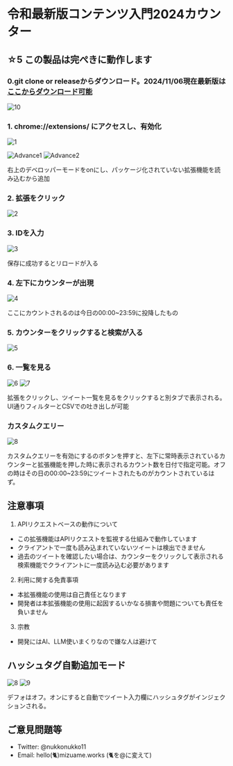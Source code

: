 # 令和最新版コンテンツ入門2024カウンター

## ☆5 この製品は完ぺきに動作します

### 0.git clone or releaseからダウンロード。2024/11/06現在最新版は[ここからダウンロード可能](https://github.com/mizuamedesu/Content2024Extension/archive/refs/tags/v1.1.0.zip)

![10](https://github.com/user-attachments/assets/e4f37902-5889-4bb1-84c6-8ca7ca2120d5)


### 1. chrome://extensions/ にアクセスし、有効化
![1](https://github.com/user-attachments/assets/c69094bc-fec3-4234-8068-68937236ce4a)

![Advance1](https://github.com/user-attachments/assets/e8e8d329-f2d2-43d0-aec0-ad7319add7af)
![Advance2](https://github.com/user-attachments/assets/a926d017-5365-40f7-a2e6-e4089bf8d274)

右上のデベロッパーモードをonにし、パッケージ化されていない拡張機能を読み込むから追加

### 2. 拡張をクリック
![2](https://github.com/user-attachments/assets/51833a59-14ea-4d47-8184-302db4507e8c)

### 3. IDを入力
![3](https://github.com/user-attachments/assets/06735cb9-6320-4c45-8e64-05d7f386c628)

保存に成功するとリロードが入る

### 4. 左下にカウンターが出現
![4](https://github.com/user-attachments/assets/a5d0ae48-5cc4-4109-9c00-3fefda5c5d67)

ここにカウントされるのは今日の00:00~23:59に投降したもの

### 5. カウンターをクリックすると検索が入る
![5](https://github.com/user-attachments/assets/db85a7fa-24b7-4207-9dc5-f616d4cd9f0b)

### 6. 一覧を見る
![6](https://github.com/user-attachments/assets/7d660279-67ab-4ec2-8fff-2b573a632a6e)
![7](https://github.com/user-attachments/assets/40b387df-bbfe-4e4e-9807-8c2f9eaa16e7)

拡張をクリックし、ツイート一覧を見るをクリックすると別タブで表示される。UI通りフィルターとCSVでの吐き出しが可能

### カスタムクエリー
![8](https://github.com/user-attachments/assets/72bbc449-78d2-4ddc-9b29-a291411d821c)

カスタムクエリーを有効にするのボタンを押すと、左下に常時表示されているカウンターと拡張機能を押した時に表示されるカウント数を日付で指定可能。オフの時はその日の00:00~23:59にツイートされたものがカウントされているはず。

## 注意事項
1. APIリクエストベースの動作について
  - この拡張機能はAPIリクエストを監視する仕組みで動作しています
  - クライアントで一度も読み込まれていないツイートは検出できません
  - 過去のツイートを確認したい場合は、カウンターをクリックして表示される検索機能でクライアントに一度読み込む必要があります

2. 利用に関する免責事項
  - 本拡張機能の使用は自己責任となります
  - 開発者は本拡張機能の使用に起因するいかなる損害や問題についても責任を負いません

3. 宗教
  - 開発にはAI、LLM使いまくりなので嫌な人は避けて

## ハッシュタグ自動追加モード
![8](https://github.com/user-attachments/assets/da336d10-15bc-46b5-878f-38a8dc28634e)
![9](https://github.com/user-attachments/assets/fe67cd9d-1e40-4929-9bb1-6262cbf9eec8)

デフォはオフ。オンにすると自動でツイート入力欄にハッシュタグがインジェクションされる。

## ご意見問題等
- Twitter: @nukkonukko11
- Email: hello(🐈)mizuame.works (🐈を@に変えて)
